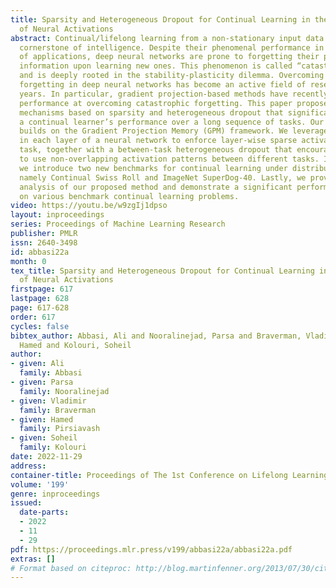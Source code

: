 ```yaml
---
title: Sparsity and Heterogeneous Dropout for Continual Learning in the Null Space
  of Neural Activations
abstract: Continual/lifelong learning from a non-stationary input data stream is a
  cornerstone of intelligence. Despite their phenomenal performance in a wide variety
  of applications, deep neural networks are prone to forgetting their previously learned
  information upon learning new ones. This phenomenon is called “catastrophic forgetting”
  and is deeply rooted in the stability-plasticity dilemma. Overcoming catastrophic
  forgetting in deep neural networks has become an active field of research in recent
  years. In particular, gradient projection-based methods have recently shown exceptional
  performance at overcoming catastrophic forgetting. This paper proposes two biologically-inspired
  mechanisms based on sparsity and heterogeneous dropout that significantly increase
  a continual learner’s performance over a long sequence of tasks. Our proposed approach
  builds on the Gradient Projection Memory (GPM) framework. We leverage k-winner activations
  in each layer of a neural network to enforce layer-wise sparse activations for each
  task, together with a between-task heterogeneous dropout that encourages the network
  to use non-overlapping activation patterns between different tasks. In addition,
  we introduce two new benchmarks for continual learning under distributional shift,
  namely Continual Swiss Roll and ImageNet SuperDog-40. Lastly, we provide an in-depth
  analysis of our proposed method and demonstrate a significant performance boost
  on various benchmark continual learning problems.
video: https://youtu.be/w9zgIj1dpso
layout: inproceedings
series: Proceedings of Machine Learning Research
publisher: PMLR
issn: 2640-3498
id: abbasi22a
month: 0
tex_title: Sparsity and Heterogeneous Dropout for Continual Learning in the Null Space
  of Neural Activations
firstpage: 617
lastpage: 628
page: 617-628
order: 617
cycles: false
bibtex_author: Abbasi, Ali and Nooralinejad, Parsa and Braverman, Vladimir and Pirsiavash,
  Hamed and Kolouri, Soheil
author:
- given: Ali
  family: Abbasi
- given: Parsa
  family: Nooralinejad
- given: Vladimir
  family: Braverman
- given: Hamed
  family: Pirsiavash
- given: Soheil
  family: Kolouri
date: 2022-11-29
address:
container-title: Proceedings of The 1st Conference on Lifelong Learning Agents
volume: '199'
genre: inproceedings
issued:
  date-parts:
  - 2022
  - 11
  - 29
pdf: https://proceedings.mlr.press/v199/abbasi22a/abbasi22a.pdf
extras: []
# Format based on citeproc: http://blog.martinfenner.org/2013/07/30/citeproc-yaml-for-bibliographies/
---
```

